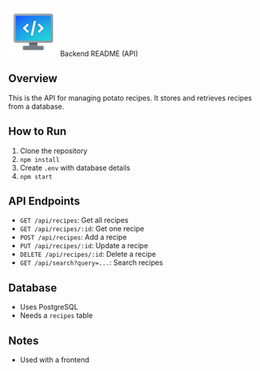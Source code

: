 ![alt text](image-3.png)
Backend README (API)

## Overview

This is the API for managing potato recipes. It stores and retrieves recipes from a database.

## How to Run

1.  Clone the repository
2.  `npm install`
3.  Create `.env` with database details
4.  `npm start`

## API Endpoints

* `GET /api/recipes`: Get all recipes
* `GET /api/recipes/:id`: Get one recipe
* `POST /api/recipes`: Add a recipe
* `PUT /api/recipes/:id`: Update a recipe
* `DELETE /api/recipes/:id`: Delete a recipe
* `GET /api/search?query=...`: Search recipes

## Database

* Uses PostgreSQL
* Needs a `recipes` table

## Notes

* Used with a frontend